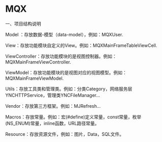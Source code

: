 # MQX
一、项目结构说明

Model ：存放数据-模型（data-model），例如：MQXUser.

View：存放功能模块自定义的View。例如：MQXMainFrameTableViewCell.

ViewController：存放功能模块的是视图控制器。例如：MQXMainFrameViewController.

ViewModel：存放功能模块的是视图对应的视图模型。例如：MQXMainFrameViewModel.

Utils：存放工具类和管理类。例如：分类Category，网络服务层YNCHTTPService，管理类YNCFileManager...

Vendor：存放第三方框架。例如：MJRefresh...

Macros：存放常量。例如：宏(#define)定义常量，const常量，枚举(NS_ENUM)常量，inline函数，URL路径常量。

Resource：存放资源文件，例如：图片，Data，SQL文件。
